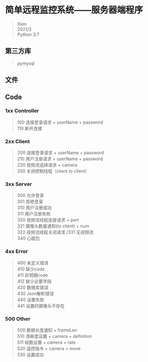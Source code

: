 # 简单远程监控系统——服务器端程序  
>Xien  
>2021/3  
>Python 3.7  

## 第三方库  
>pymysql  


## 文件  



## Code  
### 1xx  Controller
>100 连接登录请求 + userName + password    
>110 断开连接  

### 2xx  Client
>200 连接登录请求 + userName + password  
>210 用户注册请求 + userName + password  
>220 视频流选择请求 + camera  
>250 关闭控制线程（client to client）  

### 3xx  Server
>300 允许登录  
>301 拒绝登录  
>310 用户注册成功  
>311 用户注册失败  
>320 视频流线程连接请求 + port  
>321 摄像头数量通知(to client) + num  
>322 视频流线程关闭请求
>/331 无视频流  
>340 心跳包

### 4xx  Error
>400 未定义错误  
>410 缺少code  
>411 非预期code  
>412 缺少必要字段  
>420 数据库错误  
>430 Json解析错误  
>440 设置失败  
>441 设置的摄像头不存在  

### 500  Other
>500 数据长度通知 + frameLen  
>510 清晰度设置 + camera + definition  
>511 帧数设置 + camera + rate  
>520 遥控指令 + camera + move  
>530 设置成功   